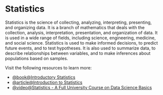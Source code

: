 # Statistics

Statistics is the science of collecting, analyzing, interpreting, presenting, and organizing data. It is a branch of mathematics that deals with the collection, analysis, interpretation, presentation, and organization of data. It is used in a wide range of fields, including science, engineering, medicine, and social science. Statistics is used to make informed decisions, to predict future events, and to test hypotheses. It is also used to summarize data, to describe relationships between variables, and to make inferences about populations based on samples.

Visit the following resources to learn more:

- [@book@Introductory Statistics](https://assets.openstax.org/oscms-prodcms/media/documents/IntroductoryStatistics-OP_i6tAI7e.pdf)
- [@article@Introduction to Statistics](https://imp.i384100.net/3eRv4v)
- [@video@Statistics - A Full University Course on Data Science Basics](https://www.youtube.com/watch?v=xxpc-HPKN28)